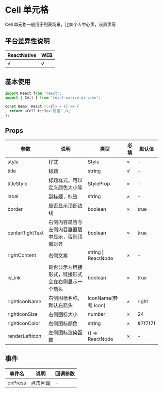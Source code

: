 # Cell 单元格

Cell 单元格一般用于列表场景，比如个人中心页，设置页等

## 平台差异性说明

| ReactNative | WEB |
| ----------- | --- |
| √           | √   |

## 基本使用

```typescript
import React from 'react';
import { Cell } from 'react-native-ui-view';

const Demo: React.FC<{}> = () => {
  return <Cell title="设置" />;
};
```

## Props

| 参数            | 说明                                             | 类型                 | 必填 | 默认值  |
| --------------- | ------------------------------------------------ | -------------------- | ---- | ------- |
| style           | 样式                                             | Style<ViewStyle>     | ×    | -       |
| title           | 标题                                             | string               | √    | -       |
| titleStyle      | 标题样式，可以定义颜色大小等                     | StyleProp<TextStyle> | ×    | -       |
| label           | 副标题，标签                                     | string               | ×    | -       |
| border          | 是否显示顶部边线                                 | boolean              | ×    | true    |
| centerRightText | 右侧内容是否与左侧内容垂直居中显示，否则顶部对齐 | boolean              | ×    | true    |
| rightContent    | 右侧文案                                         | string \| ReactNode  | ×    | -       |
| isLink          | 是否显示为链接形式，链接形式会在右侧显示一个箭头 | boolean              | ×    | true    |
| rightIconName   | 右侧图标名称，默认右箭头                         | IconName(参考 Icon)  | ×    | right   |
| rightIconSize   | 右侧图标大小                                     | number               | ×    | 24      |
| rightIconColor  | 右侧图标颜色                                     | string               | ×    | #7f7f7f |
| renderLeftIcon  | 左侧图标渲染函数                                 | () => ReactNode      | ×    | -       |

## 事件

| 事件名  | 说明     | 回调参数 |
| ------- | -------- | -------- |
| onPress | 点击回调 | -        |
